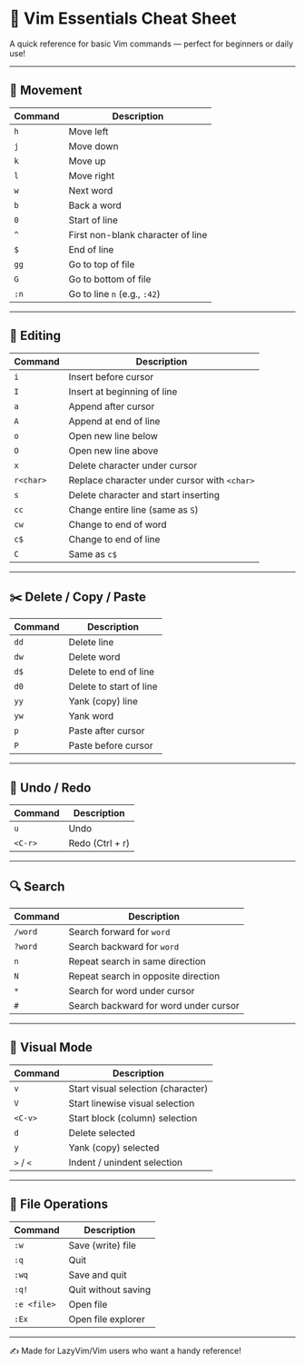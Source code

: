 
# 🧠 Vim Essentials Cheat Sheet

A quick reference for basic Vim commands — perfect for beginners or daily use!

---

## 🧭 Movement

| Command | Description                        |
|---------|------------------------------------|
| `h`     | Move left                          |
| `j`     | Move down                          |
| `k`     | Move up                            |
| `l`     | Move right                         |
| `w`     | Next word                          |
| `b`     | Back a word                        |
| `0`     | Start of line                      |
| `^`     | First non-blank character of line  |
| `$`     | End of line                        |
| `gg`    | Go to top of file                  |
| `G`     | Go to bottom of file               |
| `:n`    | Go to line `n` (e.g., `:42`)       |

---

## 🧹 Editing

| Command   | Description                                 |
|-----------|---------------------------------------------|
| `i`       | Insert before cursor                        |
| `I`       | Insert at beginning of line                 |
| `a`       | Append after cursor                         |
| `A`       | Append at end of line                       |
| `o`       | Open new line below                         |
| `O`       | Open new line above                         |
| `x`       | Delete character under cursor               |
| `r<char>` | Replace character under cursor with `<char>`|
| `s`       | Delete character and start inserting        |
| `cc`      | Change entire line (same as `S`)            |
| `cw`      | Change to end of word                       |
| `c$`      | Change to end of line                       |
| `C`       | Same as `c$`                                |

---

## ✂️ Delete / Copy / Paste

| Command | Description              |
|---------|--------------------------|
| `dd`    | Delete line              |
| `dw`    | Delete word              |
| `d$`    | Delete to end of line    |
| `d0`    | Delete to start of line  |
| `yy`    | Yank (copy) line         |
| `yw`    | Yank word                |
| `p`     | Paste after cursor       |
| `P`     | Paste before cursor      |

---

## 🔁 Undo / Redo

| Command   | Description      |
|-----------|------------------|
| `u`       | Undo             |
| `<C-r>`   | Redo (Ctrl + r)  |

---

## 🔍 Search

| Command     | Description                          |
|-------------|--------------------------------------|
| `/word`     | Search forward for `word`            |
| `?word`     | Search backward for `word`           |
| `n`         | Repeat search in same direction      |
| `N`         | Repeat search in opposite direction  |
| `*`         | Search for word under cursor         |
| `#`         | Search backward for word under cursor|

---

## 🎯 Visual Mode

| Command   | Description                         |
|-----------|-------------------------------------|
| `v`       | Start visual selection (character)  |
| `V`       | Start linewise visual selection     |
| `<C-v>`   | Start block (column) selection      |
| `d`       | Delete selected                     |
| `y`       | Yank (copy) selected                |
| `>` / `<` | Indent / unindent selection         |

---

## 🚪 File Operations

| Command     | Description               |
|-------------|---------------------------|
| `:w`        | Save (write) file         |
| `:q`        | Quit                      |
| `:wq`       | Save and quit             |
| `:q!`       | Quit without saving       |
| `:e <file>` | Open file                 |
| `:Ex`       | Open file explorer        |

---

✍️ Made for LazyVim/Vim users who want a handy reference!

